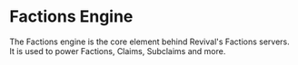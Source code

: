 # Factions Engine
The Factions engine is the core element behind Revival's Factions servers. It is used to power Factions, Claims, Subclaims and more.
